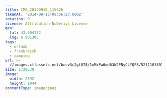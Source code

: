 ```yaml
---
title: IMG_20140915_115626
takenAt: '2014-09-15T09:56:27.000Z'
rotation: 0
license: Attribution-NoDerivs License
geo:
  lat: 43.604172
  lng: 6.901305
tags:
  - urlaub
  - frankreich
  - camping
url: >-
  //images.ctfassets.net/bncv3c2gt878/1nMxPw6wd63W2PNyCLYQF8/52f11033971a90d3bc3271ce3c17056a/img_20140915_115626_27697096313_o
size: 1738530
image:
  width: 2592
  height: 1944
contentType: image/jpeg
---
```


